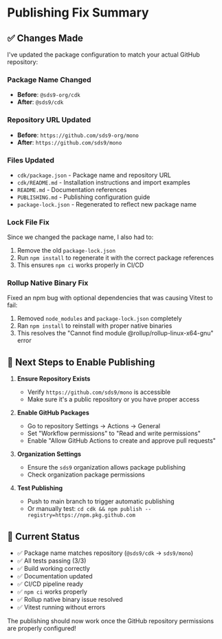 # Publishing Fix Summary

## ✅ Changes Made

I've updated the package configuration to match your actual GitHub repository:

### Package Name Changed
- **Before**: `@sds9-org/cdk`
- **After**: `@sds9/cdk`

### Repository URL Updated
- **Before**: `https://github.com/sds9-org/mono`
- **After**: `https://github.com/sds9/mono`

### Files Updated
- `cdk/package.json` - Package name and repository URL
- `cdk/README.md` - Installation instructions and import examples
- `README.md` - Documentation references
- `PUBLISHING.md` - Publishing configuration guide
- `package-lock.json` - Regenerated to reflect new package name

### Lock File Fix
Since we changed the package name, I also had to:
1. Remove the old `package-lock.json` 
2. Run `npm install` to regenerate it with the correct package references
3. This ensures `npm ci` works properly in CI/CD

### Rollup Native Binary Fix
Fixed an npm bug with optional dependencies that was causing Vitest to fail:
1. Removed `node_modules` and `package-lock.json` completely
2. Ran `npm install` to reinstall with proper native binaries
3. This resolves the "Cannot find module @rollup/rollup-linux-x64-gnu" error

## 🔧 Next Steps to Enable Publishing

1. **Ensure Repository Exists**
   - Verify `https://github.com/sds9/mono` is accessible
   - Make sure it's a public repository or you have proper access

2. **Enable GitHub Packages**
   - Go to repository Settings → Actions → General
   - Set "Workflow permissions" to "Read and write permissions"
   - Enable "Allow GitHub Actions to create and approve pull requests"

3. **Organization Settings**
   - Ensure the `sds9` organization allows package publishing
   - Check organization package permissions

4. **Test Publishing**
   - Push to main branch to trigger automatic publishing
   - Or manually test: `cd cdk && npm publish --registry=https://npm.pkg.github.com`

## 🎯 Current Status

- ✅ Package name matches repository (`@sds9/cdk` → `sds9/mono`)
- ✅ All tests passing (3/3)
- ✅ Build working correctly
- ✅ Documentation updated
- ✅ CI/CD pipeline ready
- ✅ `npm ci` works properly
- ✅ Rollup native binary issue resolved
- ✅ Vitest running without errors

The publishing should now work once the GitHub repository permissions are properly configured!
